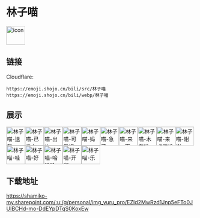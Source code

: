 # 林子喵
<img src="https://emoji.shojo.cn/bili/src/林子喵/icon.png" width="50" height="50" alt="icon">

## 链接
Cloudflare:
```
https://emoji.shojo.cn/bili/src/林子喵
https://emoji.shojo.cn/bili/webp/林子喵
```
## 展示
<img src="https://emoji.shojo.cn/bili/src/林子喵/林子喵-送我.png" width="50" height="50" alt="林子喵-送我"><img src="https://emoji.shojo.cn/bili/src/林子喵/林子喵-已举办.png" width="50" height="50" alt="林子喵-已举办"><img src="https://emoji.shojo.cn/bili/src/林子喵/林子喵-出生.png" width="50" height="50" alt="林子喵-出生"><img src="https://emoji.shojo.cn/bili/src/林子喵/林子喵-可爱捏.png" width="50" height="50" alt="林子喵-可爱捏"><img src="https://emoji.shojo.cn/bili/src/林子喵/林子喵-妈.png" width="50" height="50" alt="林子喵-妈"><img src="https://emoji.shojo.cn/bili/src/林子喵/林子喵-急了.png" width="50" height="50" alt="林子喵-急了"><img src="https://emoji.shojo.cn/bili/src/林子喵/林子喵-来一下.png" width="50" height="50" alt="林子喵-来一下"><img src="https://emoji.shojo.cn/bili/src/林子喵/林子喵-木有啦.png" width="50" height="50" alt="林子喵-木有啦"><img src="https://emoji.shojo.cn/bili/src/林子喵/林子喵-来点装扮.png" width="50" height="50" alt="林子喵-来点装扮"><img src="https://emoji.shojo.cn/bili/src/林子喵/林子喵-谢谢.png" width="50" height="50" alt="林子喵-谢谢"><img src="https://emoji.shojo.cn/bili/src/林子喵/林子喵-哇.png" width="50" height="50" alt="林子喵-哇"><img src="https://emoji.shojo.cn/bili/src/林子喵/林子喵-好.png" width="50" height="50" alt="林子喵-好"><img src="https://emoji.shojo.cn/bili/src/林子喵/林子喵-哈哈哈.png" width="50" height="50" alt="林子喵-哈哈哈"><img src="https://emoji.shojo.cn/bili/src/林子喵/林子喵-开润.png" width="50" height="50" alt="林子喵-开润"><img src="https://emoji.shojo.cn/bili/src/林子喵/林子喵-乐.png" width="50" height="50" alt="林子喵-乐">

## 下载地址

https://shamiko-my.sharepoint.com/:u:/g/personal/img_yuru_pro/EZId2MwRzd1Jnp5eFTo0JUIBCHd-mo-DdEYpDTqS0KoxEw